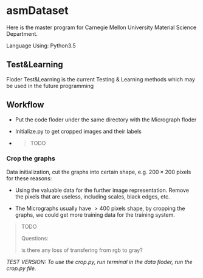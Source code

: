 #		asmDataset

Here is the master program for Carnegie Mellon University Material Science Department.

Language Using: Python3.5

##		Test&Learning


Floder Test&Learning is the current Testing & Learning methods which may be used in the future programming

##		Workflow

-	Put the code floder under the same directory with the Micrograph floder

-	Initialize.py to get cropped images and their labels

-	>TODO


###	Crop the graphs

Data initialization, cut the graphs into certain shape, e.g. $200\times 200$ pixels for these reasons:

-	Using the valuable data for the further image representation. Remove the pixels that are useless, including scales, black edges, etc.

-	The Micrographs usually have $>400$ pixels shape, by cropping the graphs, we could get more training data for the training system.

>TODO
>
>Questions:
>
>is there any loss of transfering from rgb to gray?

*TEST VERSION: To use the crop.py, run terminal in the data floder, run the crop.py file.*